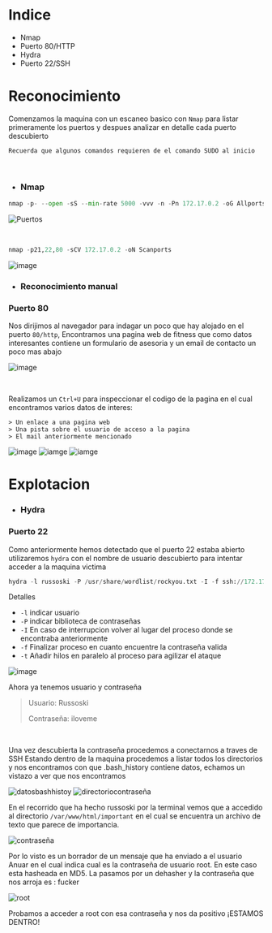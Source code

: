 # Indice
- Nmap
- Puerto 80/HTTP
- Hydra
- Puerto 22/SSH


# Reconocimiento
Comenzamos la maquina con un escaneo basico con `Nmap` para listar primeramente los puertos y despues analizar en detalle cada puerto descubierto


`Recuerda que algunos comandos requieren de el comando SUDO al inicio`
<p>
&nbsp;
</p>

- ### Nmap
<p>

```python
nmap -p- --open -sS --min-rate 5000 -vvv -n -Pn 172.17.0.2 -oG Allports
```
![Puertos](https://github.com/owl3r/Dockerlabs.es/assets/169026357/b0adef1f-9995-47af-bce7-db18046df3b7)

</p>

<p>
&nbsp;
</p>


````python
nmap -p21,22,80 -sCV 172.17.0.2 -oN Scanports
````
![image](https://github.com/owl3r/Dockerlabs.es/assets/169026357/13b19b07-9041-4fb1-a32f-a95c422d9148)
<p></p>

- ### Reconocimiento manual
### Puerto 80

Nos dirijimos al navegador para indagar un poco que hay alojado en el puerto `80/http`,
Encontramos una pagina web de fitness que como datos interesantes contiene un formulario de asesoria y un email de contacto un poco mas abajo

![image](https://github.com/owl3r/Dockerlabs.es/assets/169026357/72adfc12-8670-42dd-87b5-43e11fb7cf3b)

<p>
&nbsp;
</p>

Realizamos un `Ctrl+U` para inspeccionar el codigo de la pagina en el cual encontramos varios datos de interes:

	> Un enlace a una pagina web
	> Una pista sobre el usuario de acceso a la pagina
	> El mail anteriormente mencionado

![image](https://github.com/owl3r/Dockerlabs.es/assets/169026357/dda56e43-4c1c-4205-a5b7-8c505d6a7967)
![iamge](https://github.com/owl3r/Dockerlabs.es/assets/169026357/f93d265a-4eec-45e9-9470-8dbf6394676d)
![iamge](https://github.com/owl3r/Dockerlabs.es/assets/169026357/8b727376-a999-4724-a6b2-73f9dcf9a65d)

# Explotacion
- ### Hydra
### Puerto 22
Como anteriormente hemos detectado que el puerto 22 estaba abierto utilizaremos `hydra` con el nombre de usuario descubierto para intentar acceder a la maquina victima

````python
hydra -l russoski -P /usr/share/wordlist/rockyou.txt -I -f ssh://172.17.0.2 -t 4
````
Detalles
- `-l` indicar usuario
- `-P` indicar biblioteca de contraseñas
- `-I` En caso de interrupcion volver al lugar del proceso donde se encontraba anteriormente
- `-f` Finalizar proceso en cuanto encuentre la contraseña valida
- `-t` Añadir hilos en paralelo al proceso para agilizar el ataque

<p></p>

![image](https://github.com/owl3r/Dockerlabs.es/assets/169026357/b0fe70cc-4605-4bea-94c7-5d0062df77ce)

Ahora ya tenemos usuario y contraseña

  >Usuario: Russoski <p></p>
  >Contraseña: iloveme

<p>
&nbsp;
</p>
Una vez descubierta la contraseña procedemos a conectarnos a traves de SSH
Estando dentro de la maquina procedemos a listar todos los directorios y nos encontramos con que .bash_history contiene datos, echamos un vistazo a ver que nos encontramos
<p></p>

![datosbashhistoy](https://github.com/owl3r/Dockerlabs.es/assets/169026357/9244a385-41ce-4f68-b67a-353a6f9c7198)
![directoriocontraseña](https://github.com/owl3r/Dockerlabs.es/assets/169026357/04ef30e9-31c1-4082-8507-9f9ddd1aac75)

<p></p>

En el recorrido que ha hecho russoski por la terminal vemos que a accedido al directorio `/var/www/html/important` en el cual se encuentra un archivo de texto que parece de importancia.
<p></p>

![contraseña](https://github.com/owl3r/Dockerlabs.es/assets/169026357/f7d61c14-3518-4ddd-89ca-81d2d0d4b66b)

Por lo visto es un borrador de un mensaje que ha enviado a el usuario Anuar en el cual indica cual es la contraseña de usuario root. En este caso esta hasheada en MD5.
La pasamos por un dehasher y la contraseña que nos arroja es : fucker

![root](https://github.com/owl3r/Dockerlabs.es/assets/169026357/d121e157-73ef-4f87-b3dc-75f007b40699)

Probamos a acceder a root con esa contraseña y nos da positivo ¡ESTAMOS DENTRO!

